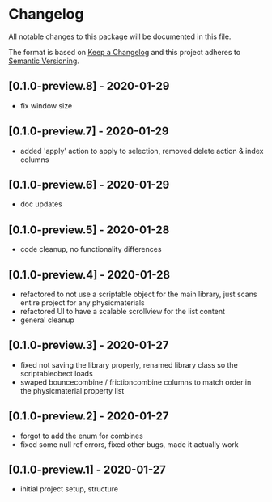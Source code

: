 # Changelog
All notable changes to this package will be documented in this file.

The format is based on [Keep a Changelog](http://keepachangelog.com/en/1.0.0/)
and this project adheres to [Semantic Versioning](http://semver.org/spec/v2.0.0.html).

## [0.1.0-preview.8] - 2020-01-29
- fix window size

## [0.1.0-preview.7] - 2020-01-29
- added 'apply' action to apply to selection, removed delete action & index columns

## [0.1.0-preview.6] - 2020-01-29
- doc updates

## [0.1.0-preview.5] - 2020-01-28
- code cleanup, no functionality differences

## [0.1.0-preview.4] - 2020-01-28
- refactored to not use a scriptable object for the main library, just scans entire project for any physicmaterials
- refactored UI to have a scalable scrollview for the list content
- general cleanup

## [0.1.0-preview.3] - 2020-01-27
- fixed not saving the library properly, renamed library class so the scriptableobect loads 
- swaped bouncecombine / frictioncombine columns to match order in the physicmaterial property list

## [0.1.0-preview.2] - 2020-01-27
- forgot to add the enum for combines
- fixed some null ref errors, fixed other bugs, made it actually work

## [0.1.0-preview.1] - 2020-01-27
- initial project setup, structure


